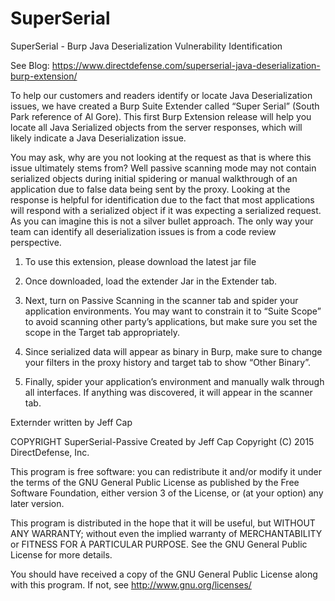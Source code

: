 # SuperSerial
SuperSerial - Burp Java Deserialization Vulnerability Identification 

See Blog: https://www.directdefense.com/superserial-java-deserialization-burp-extension/

To help our customers and readers identify or locate Java Deserialization issues, we have created a Burp Suite Extender called “Super Serial” (South Park reference of Al Gore). This first Burp Extension release will help you locate all Java Serialized objects from the server responses, which will likely indicate a Java Deserialization issue.
 
You may ask, why are you not looking at the request as that is where this issue ultimately stems from? Well passive scanning mode may not contain serialized objects during initial spidering or manual walkthrough of an application due to false data being sent by the proxy. Looking at the response is helpful for identification due to the fact that most applications will respond with a serialized object if it was expecting a serialized request. As you can imagine this is not a silver bullet approach. The only way your team can identify all deserialization issues is from a code review perspective.
 
1. To use this extension, please download the latest jar file
 
2. Once downloaded, load the extender Jar in the Extender tab.

3. Next, turn on Passive Scanning in the scanner tab and spider your application environments. You may want to constrain it to “Suite Scope” to avoid scanning other party’s applications, but make sure you set the scope in the Target tab appropriately.

4. Since serialized data will appear as binary in Burp, make sure to change your filters in the proxy history and target tab to show “Other Binary”.

5. Finally, spider your application’s environment and manually walk through all interfaces. If anything was discovered, it will appear in the scanner tab.

Externder written by Jeff Cap

COPYRIGHT
SuperSerial-Passive
Created by Jeff Cap
Copyright (C) 2015 DirectDefense, Inc.

This program is free software: you can redistribute it and/or modify it under the terms of the GNU General Public License as published by the Free Software Foundation, either version 3 of the License, or (at your option) any later version.

This program is distributed in the hope that it will be useful, but WITHOUT ANY WARRANTY; without even the implied warranty of MERCHANTABILITY or FITNESS FOR A PARTICULAR PURPOSE. See the GNU General Public License for more details.

You should have received a copy of the GNU General Public License along with this program. If not, see http://www.gnu.org/licenses/
